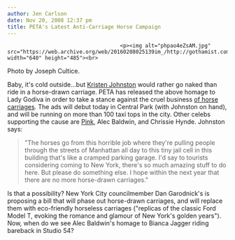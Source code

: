 ```yaml
---
author: Jen Carlson
date: Nov 20, 2008 12:37 pm
title: PETA's Latest Anti-Carriage Horse Campaign
---
```


	
										<p><img alt="phpao4eZsAM.jpg" src="https://web.archive.org/web/20160208025139im_/http://gothamist.com/attachments/arts_jen/phpao4eZsAM.jpg" width="640" height="485"><br>
<span class="photo_caption">Photo by Joseph Cultice.</span></p>

<p>Baby, it&apos;s cold outside...but <a href="https://web.archive.org/web/20160208025139/http://www.peta.org/feat-kristen-johnston-carriages.asp">Kristen Johnston</a> would rather go naked than ride in a horse-drawn carriage. PETA has released the above homage to Lady Godiva in order to take a stance against the cruel business <a href="https://web.archive.org/web/20160208025139/http://gothamist.com/2007/09/06/horses.php">of horse carriages</a>. The ads will debut today in Central Park (with Johnston on hand), and will be running on more than 100 taxi tops in the city. Other celebs supporting the cause are <a href="https://web.archive.org/web/20160208025139/http://gothamist.com/2008/01/16/peta_and_pink_f.php">Pink</a>, Alec Baldwin, and Chrissie Hynde. Johnston says:</p><blockquote>&quot;The horses go from this horrible job where they&apos;re pulling people through the streets of Manhattan all day to this tiny jail cell in this building that&apos;s like a cramped parking garage. I&apos;d say to tourists considering coming to New York, there&apos;s so much amazing stuff to do here. But please do something else. I hope within the next year that there are no more horse-drawn carriages.&quot;</blockquote>Is that a possibility? New York City councilmember Dan Garodnick&apos;s is proposing a bill that will phase out horse-drawn carriages, and will replace them with eco-friendly horseless carriages (&quot;replicas of the classic Ford Model T, evoking the romance and glamour of New York&apos;s golden years&quot;). Now, when do we see Alec Baldwin&apos;s homage to Bianca Jagger riding bareback in Studio 54?<br>
 <p></p>					
										
									
				